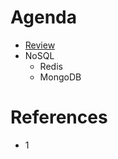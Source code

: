 # Agenda
* [Review](https://github.com/b2etw/Spring-Boot-Kotlin-Dojo/edit/master/stage7/README.md)
* NoSQL
  * Redis
  * MongoDB

# References
* 1
